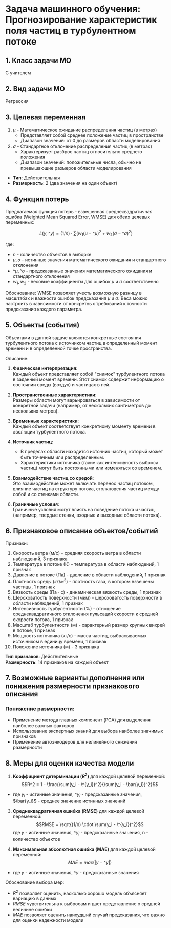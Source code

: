 # Задача машинного обучения: Прогнозирование характеристик поля частиц в турбулентном потоке

## 1. Класс задачи МО
С учителем

## 2. Вид задачи МО
Регрессия

## 3. Целевая переменная
1) $\mu$ - Математическое ожидание распределения частиц (в метрах)
     * Представляет собой среднее положение частиц в пространстве
     * Диапазон значений: от 0 до размеров области моделирования
2) $\sigma$ - Стандартное отклонение распределения частиц (в метрах)
     * Характеризует разброс частиц относительно среднего положения
     * Диапазон значений: положительные числа, обычно не превышающие размеров области моделирования
- **Тип**: Действительная
- **Размерность**: 2 (два значения на один объект)

## 4. Функция потерь
Предлагаемая функция потерь - взвешенная среднеквадратичная ошибка (Weighted Mean Squared Error, WMSE) для обеих целевых переменных:

$$L(y,\^y) = (1/n) \cdot \sum(w_1(\mu - \^{\mu})^2 + w_2(\sigma - \^\sigma)^2) $$

где:
- $n$ - количество объектов в выборке
- $\mu, \sigma$ - истинные значения математического ожидания и стандартного отклонения
- $\^{\mu}, \^{\sigma}$ - предсказанные значения математического ожидания и стандартного отклонения
- $w_1, w_2$ - весовые коэффициенты для ошибок $\mu$ и $\sigma$ соответственно

Обоснование: WMSE позволяет учесть возможную разницу в масштабах и важности ошибок предсказания $\mu$ и $\sigma$. Веса можно настроить в зависимости от конкретных требований к точности предсказания каждого параметра.

## 5. Объекты (события)
Объектами в данной задаче являются конкретные состояния турбулентного потока с источником частиц в определенный момент времени и в определенной точке пространства.

Описание:

1. **Физическая интерпретация**:   
   Каждый объект представляет собой "снимок" турбулентного потока в заданный момент времени. Этот снимок содержит информацию о состоянии среды (воздух) и частицах в ней.

2. **Пространственные характеристики**:  
   Размеры области могут варьироваться в зависимости от конкретной задачи (например, от нескольких сантиметров до нескольких метров).

3. **Временные характеристики**:  
   Каждый объект соответствует конкретному моменту времени в эволюции турбулентного потока.
   
4. **Источник частиц**:
   - В пределах области находится источник частиц, который может быть точечным или распределенным.
   - Характеристики источника (такие как интенсивность выброса частиц) могут быть постоянными или изменяться со временем.

5. **Взаимодействие частиц со средой**:  
   Это взаимодействие может включать перенос частиц потоком, влияние частиц на структуру потока, столкновения частиц между собой и со стенками области.

6. **Граничные условия**:  
   Граничные условия могут влиять на поведение потока и частиц (например, твердые стенки, входные и выходные области потока).


## 6. Признаковое описание объектов/событий
Признаки:
1. Скорость ветра (м/с) - средняя скорость ветра в области наблюдений, 3 признака
2. Температура в потоке (К) - температура в области наблюдений, 1 признак
3. Давление в потоке (Па) - давление в области наблюдений, 1 признак
4. Плотность среды ($кг/м^3$) - плотность газа, в котором взвешены частицы, 1 признак
5. Вязкость среды (Па $\cdot$ с) - динамическая вязкость среды, 1 признак
6. Шероховатость поверхности (мкм) - шероховатость поверхности в области наблюдений, 1 признак
7. Интенсивность турбулентности (%) - отношение среднеквадратичного отклонения пульсаций скорости к средней скорости потока, 1 признак
8. Масштаб турбулентности (м) - характерный размер крупных вихрей в потоке, 1 признак
9. Мощность источника (кг/с) - масса частиц, выбрасываемых источником в единицу времени, 1 признак
10. Положение источника (м) - 3 признака

**Тип признаков**: Действительные  
**Размерность**: 14 признаков на каждый объект
## 7. Возможные варианты дополнения или понижения размерности признакового описания

### Понижение размерности:
- Применение метода главных компонент (PCA) для выделения наиболее важных факторов
- Использование экспертных знаний для выбора наиболее значимых признаков
- Применение автоэнкодеров для нелинейного снижения размерности

## 8. Меры для оценки качества модели
1. **Коэффициент детерминации ($R^2$)** для каждой целевой переменной:
   $$R^2 = 1 - \frac{\sum(y_i - \^{y_i})^2}{\sum(y_i - \bar{y_i})^2}$$
- где $y_i$ - истинные значения, $\^{y_i}$ - предсказанные значения, $\bar{y_i}$ - среднее значение истинных значений

3. **Среднеквадратичная ошибка (RMSE)** для каждой целевой переменной:
   $$RMSE = \sqrt{(1/n) \cdot \sum(y_i - \^{y_i})^2}$$
   где $y$ - истинные значения, $\^{y_i}$ - предсказанные значения, n - количество объектов

2. **Максимальная абсолютная ошибка (MAE)** для каждой целевой переменной:
   $$ MAE = max(|y - \^{y}|) $$
- где $y$ - истинные значения, $\^y$ - предсказанные значения

Обоснование выбора мер:
- $R^2$ позволяет оценить, насколько хорошо модель объясняет вариацию в данных
- $RMSE$ чувствительна к выбросам и дает представление о средней величине ошибки
- $MAE$ позволяет оценить наихудший случай предсказания, что важно для оценки надежности модели

